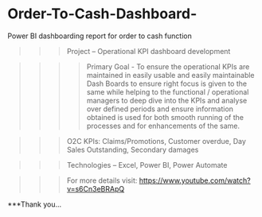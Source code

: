 # Order-To-Cash-Dashboard-
Power BI dashboarding report for order to cash function

>>>Project – Operational KPI dashboard development 

>>>>Primary Goal - 
To ensure the operational KPIs are maintained in easily usable and easily maintainable Dash Boards
to ensure right focus is given to the same while helping to the functional / operational managers to 
deep dive into the KPIs and analyse over defined periods and ensure information obtained is used for both smooth 
running of the processes and for enhancements of the same.

>>>O2C KPIs: Claims/Promotions, Customer overdue, Day Sales Outstanding, Secondary damages 

>>>Technologies – Excel, Power BI, Power Automate

>>>For more details visit: https://www.youtube.com/watch?v=s6Cn3eBRApQ

***Thank you...

